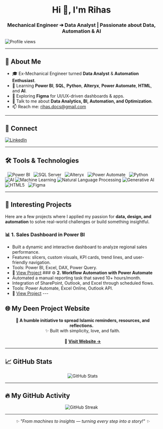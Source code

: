 <h1 align="center">Hi 👋, I'm Rihas</h1>

<h3 align="center">Mechanical Engineer ➔ Data Analyst | Passionate about Data, Automation & AI</h3>

<p align="left"> <img src="https://komarev.com/ghpvc/?username=rihaas" alt="Profile views" /> </p>

---

## 🌟 About Me

- 🎓 Ex-Mechanical Engineer turned **Data Analyst** & **Automation Enthusiast**.
- 🚀 Learning **Power BI**, **SQL**, **Python**, **Alteryx**, **Power Automate**, **HTML**, and **AI**.
- 🎨 Exploring **Figma** for UI/UX-driven dashboards & apps.
- 💬 Talk to me about **Data Analytics, BI, Automation, and Optimization**.
- 📫 Reach me: [rihas.docs@gmail.com](mailto:rihas.docs@gmail.com)

---

## 🤝 Connect

[![LinkedIn](https://img.shields.io/badge/LinkedIn-0A66C2?style=for-the-badge&logo=linkedin&logoColor=white)](https://www.linkedin.com/in/rihasahmd/)

---

## 🛠️ Tools & Technologies

<p align="left">

  <img src="https://img.shields.io/badge/Power%20BI-F2C811?style=for-the-badge&logo=powerbi&logoColor=black" alt="Power BI" />
  <img src="https://img.shields.io/badge/SQL-4479A1?style=for-the-badge&logo=Microsoft%20SQL%20Server&logoColor=white" alt="SQL Server" />
  <img src="https://img.shields.io/badge/Alteryx-003B71?style=for-the-badge&logo=alteryx&logoColor=white" alt="Alteryx" />
  <img src="https://img.shields.io/badge/Power%20Automate-0066FF?style=for-the-badge&logo=Microsoft%20Power%20Automate&logoColor=white" alt="Power Automate" />
  <img src="https://img.shields.io/badge/Python-3776AB?style=for-the-badge&logo=python&logoColor=white" alt="Python" />
  <img src="https://img.shields.io/badge/Artificial%20Intelligence-00BFFF?style=for-the-badge&logo=openai&logoColor=white" alt="AI" />
    <img src="https://img.shields.io/badge/Machine%20Learning-FF6F00?style=for-the-badge&logo=tensorflow&logoColor=white" alt="Machine Learning" />
    <img src="https://img.shields.io/badge/NLP-7F00FF?style=for-the-badge&logo=huggingface&logoColor=white" alt="Natural Language Processing" />
    <img src="https://img.shields.io/badge/Generative%20AI-008080?style=for-the-badge&logo=tensorflow&logoColor=white" alt="Generative AI" />
  <img src="https://img.shields.io/badge/HTML5-E34F26?style=for-the-badge&logo=html5&logoColor=white" alt="HTML5" />
  <img src="https://img.shields.io/badge/Figma-F24E1E?style=for-the-badge&logo=figma&logoColor=white" alt="Figma" />

</p>

---

## 📌 Interesting Projects

Here are a few projects where I applied my passion for **data, design, and automation** to solve real-world challenges or build something insightful.

### 📊 **1. Sales Dashboard in Power BI**
- Built a dynamic and interactive dashboard to analyze regional sales performance.
- Features: slicers, custom visuals, KPI cards, trend lines, and user-friendly navigation.
- Tools: Power BI, Excel, DAX, Power Query.
- 🔗 [View Project](https://github.com/rihaas/PowerBI_Sales_Dashboard) ### ⚙️ **2. Workflow Automation with Power Automate**
- Automated a manual reporting task that saved 10+ hours/month.
- Integration of SharePoint, Outlook, and Excel through scheduled flows.
- Tools: Power Automate, Excel Online, Outlook API.
- 🔗 [View Project](https://github.com/rihaas/PowerAutomate_Reporting_Automation) ---

## 🌐 My Deen Project Website

<p align="center">
  <strong>🕌 A humble initiative to spread Islamic reminders, resources, and reflections.</strong><br>
  ✨ Built with simplicity, love, and faith.<br><br>
  🔗 <a href="https://rihaas.github.io/mydeen/" target="_blank"><strong>Visit Website →</strong></a>
</p>

---

## 📈 GitHub Stats

<p align="center">
  <img src="https://github-readme-stats.vercel.app/api?username=rihaas&show_icons=true&theme=tokyonight" alt="GitHub Stats" />
</p>

---

## 🔥 My GitHub Activity

<p align="center">
  <img src="https://github-readme-streak-stats.herokuapp.com/?user=rihaas&theme=tokyonight" alt="GitHub Streak" />
</p>

---

<p align="center">
  <em>✨ "From machines to insights — turning every step into a story!" ✨</em>
</p>
